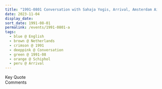 ```yaml
---
title: "1991-0801 Conversation with Sahaja Yogis, Arrival, Amsterdam Airport Schiphol Airport, Aankomstpassage 1, 1118 AX Schiphol, Netherlands"
date: 2023-11-04
display_date: 
sort_date: 1991-08-01
permalink: /events/1991-0801-a
tags:
  - blue @ English
  - brown @ Netherlands
  - crimson @ 1991
  - deeppink @ Conversation
  - green @ 1991-08
  - orange @ Schiphol
  - peru @ Arrival
---
```


<wave-list>
  <list-title color="green" width="75">Key Quote</list-title>
  <list-item color="BlanchedAlmond"  width="200"></list-item>
  <list-item color="Lavender"></list-item>
  <list-item color="BlanchedAlmond"></list-item>
</wave-list>

<br>

<wave-list>
  <list-title color="green" width="75">Comments</list-title>
  <list-item color="BlanchedAlmond"  width="200"></list-item>
  <list-item color="Lavender"></list-item>
  <list-item color="BlanchedAlmond"></list-item>
</wave-list>